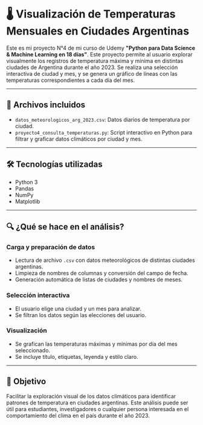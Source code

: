 # 🌡️ Visualización de Temperaturas Mensuales en Ciudades Argentinas

Este es mi proyecto N°4 de mi curso de Udemy **"Python para Data Science & Machine Learning en 18 días"**. Este proyecto permite al usuario explorar visualmente los registros de temperatura máxima y mínima en distintas ciudades de Argentina durante el año 2023. Se realiza una selección interactiva de ciudad y mes, y se genera un gráfico de líneas con las temperaturas correspondientes a cada día del mes.

---

## 📁 Archivos incluidos

- `datos_meteorologicos_arg_2023.csv`: Datos diarios de temperatura por ciudad.
- `proyecto4_consulta_temperaturas.py`: Script interactivo en Python para filtrar y graficar datos climáticos por ciudad y mes.

---

## 🛠 Tecnologías utilizadas

- Python 3  
- Pandas  
- NumPy  
- Matplotlib

---

## 🔍 ¿Qué se hace en el análisis?

### Carga y preparación de datos
- Lectura de archivo `.csv` con datos meteorológicos de distintas ciudades argentinas.
- Limpieza de nombres de columnas y conversión del campo de fecha.
- Generación automática de listas de ciudades y nombres de meses.

### Selección interactiva
- El usuario elige una ciudad y un mes para analizar.
- Se filtran los datos según las elecciones del usuario.

### Visualización
- Se grafican las temperaturas máximas y mínimas por día del mes seleccionado.
- Se incluye título, etiquetas, leyenda y estilo claro.

---

## 🎯 Objetivo

Facilitar la exploración visual de los datos climáticos para identificar patrones de temperatura en ciudades argentinas. Este análisis puede ser útil para estudiantes, investigadores o cualquier persona interesada en el comportamiento del clima en el país durante el año 2023.
